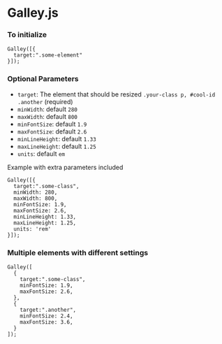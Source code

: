 # Galley.js


### To initialize
```
Galley([{
  target:".some-element"
}]);
```

### Optional Parameters
- `target`: The element that should be resized `.your-class p, #cool-id .another` (required)
- `minWidth`: default `280`
- `maxWidth`: default `800`
- `minFontSize`: default `1.9`
- `maxFontSize`: default `2.6`
- `minLineHeight`: default `1.33`
- `maxLineHeight`: default `1.25`
- `units`: default `em`

Example with extra parameters included

```
Galley([{
  target:".some-class",
  minWidth: 280,
  maxWidth: 800,
  minFontSize: 1.9,
  maxFontSize: 2.6,
  minLineHeight: 1.33,
  maxLineHeight: 1.25,
  units: 'rem'
}]);
```

### Multiple elements with different settings

```
Galley([
  {
    target:".some-class",
    minFontSize: 1.9,
    maxFontSize: 2.6,
  },
  {
    target:".another",
    minFontSize: 2.4,
    maxFontSize: 3.6,
  }
]);
